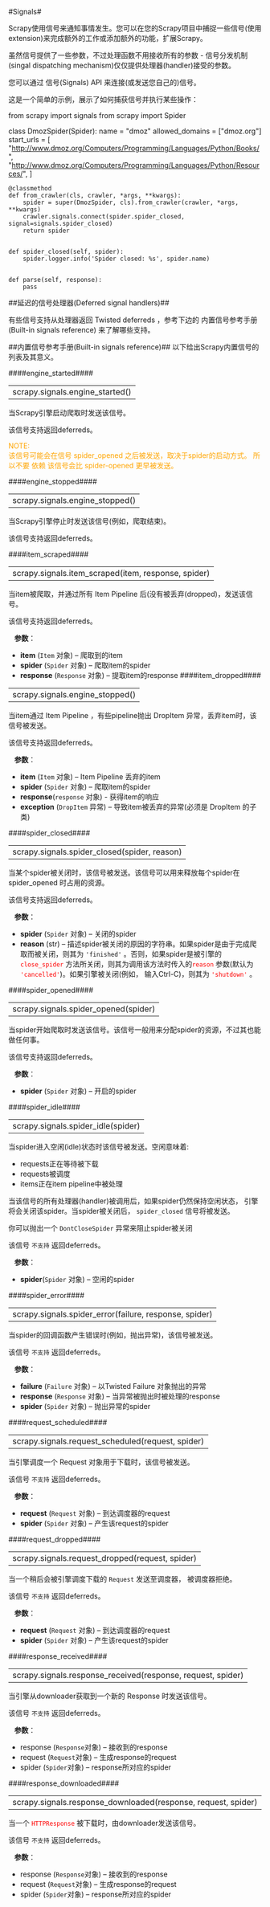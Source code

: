 #Signals#

Scrapy使用信号来通知事情发生。您可以在您的Scrapy项目中捕捉一些信号(使用 extension)来完成额外的工作或添加额外的功能，扩展Scrapy。

虽然信号提供了一些参数，不过处理函数不用接收所有的参数 - 信号分发机制(singal dispatching mechanism)仅仅提供处理器(handler)接受的参数。

您可以通过 信号(Signals) API 来连接(或发送您自己的)信号。

这是一个简单的示例，展示了如何捕获信号并执行某些操作：

from scrapy import signals
from scrapy import Spider


class DmozSpider(Spider):
    name = "dmoz"
    allowed_domains = ["dmoz.org"]
    start_urls = [
        "http://www.dmoz.org/Computers/Programming/Languages/Python/Books/",
        "http://www.dmoz.org/Computers/Programming/Languages/Python/Resources/",
    ]


    @classmethod
    def from_crawler(cls, crawler, *args, **kwargs):
        spider = super(DmozSpider, cls).from_crawler(crawler, *args, **kwargs)
        crawler.signals.connect(spider.spider_closed, signal=signals.spider_closed)
        return spider


    def spider_closed(self, spider):
        spider.logger.info('Spider closed: %s', spider.name)


    def parse(self, response):
        pass

##延迟的信号处理器(Deferred signal handlers)##

有些信号支持从处理器返回 Twisted deferreds ，参考下边的 内置信号参考手册(Built-in signals reference) 来了解哪些支持。

##内置信号参考手册(Built-in signals reference)##
以下给出Scrapy内置信号的列表及其意义。

####engine_started####

<table><tr><td>
scrapy.signals.engine_started()
</td></tr></table>

当Scrapy引擎启动爬取时发送该信号。

该信号支持返回deferreds。

<font color=orange>
NOTE:</br>
该信号可能会在信号 spider_opened 之后被发送，取决于spider的启动方式。 所以不要 依赖 该信号会比 spider-opened 更早被发送。
</font>

####engine_stopped####
<table><tr><td>
scrapy.signals.engine_stopped()
</td></tr></table>

当Scrapy引擎停止时发送该信号(例如，爬取结束)。

该信号支持返回deferreds。

####item_scraped####
<table><tr><td>
scrapy.signals.item_scraped(item, response, spider)
</td></tr></table>

当item被爬取，并通过所有 Item Pipeline 后(没有被丢弃(dropped)，发送该信号。

该信号支持返回deferreds。

&nbsp;&nbsp;&nbsp;**参数**：

  - **item** (`Item` 对象) – 爬取到的item
  - **spider** (`Spider` 对象) – 爬取item的spider
  - **response** (`Response` 对象) – 提取item的response
####item_dropped####
<table><tr><td>
scrapy.signals.engine_stopped()
</td></tr></table>

当item通过 Item Pipeline ，有些pipeline抛出 DropItem 异常，丢弃item时，该信号被发送。

该信号支持返回deferreds。

&nbsp;&nbsp;&nbsp;**参数**：

  - **item** (`Item` 对象) – Item Pipeline 丢弃的item
  - **spider** (`Spider` 对象) – 爬取item的spider
  - **response**(`response` 对象) - 获得item的响应
  - **exception** (`DropItem` 异常) – 导致item被丢弃的异常(必须是 DropItem 的子类)



####spider_closed####
<table><tr><td>
scrapy.signals.spider_closed(spider, reason)
</td></tr></table>

当某个spider被关闭时，该信号被发送。该信号可以用来释放每个spider在 spider_opened 时占用的资源。

该信号支持返回deferreds。


&nbsp;&nbsp;&nbsp;**参数**：

  - **spider** (`Spider` 对象) – 关闭的spider
  - **reason** (str) – 描述spider被关闭的原因的字符串。如果spider是由于完成爬取而被关闭，则其为 <font color-red>`'finished'`</font> 。否则，如果spider是被引擎的 <font color=red>`close_spider`</font> 方法所关闭，则其为调用该方法时传入的<font color=red>`reason`</font> 参数(默认为 <font color=red>`'cancelled'`</font>)。如果引擎被关闭(例如， 输入Ctrl-C)，则其为 <font color=red>`'shutdown'`</font> 。

####spider_opened####
<table><tr><td>
scrapy.signals.spider_opened(spider)
</td></tr></table>

当spider开始爬取时发送该信号。该信号一般用来分配spider的资源，不过其也能做任何事。

该信号支持返回deferreds。

&nbsp;&nbsp;&nbsp;**参数**：

  - **spider** (`Spider` 对象) – 开启的spider

####spider_idle####
<table><tr><td>
scrapy.signals.spider_idle(spider)
</td></tr></table>

当spider进入空闲(idle)状态时该信号被发送。空闲意味着:

  - requests正在等待被下载
  - requests被调度
  - items正在item pipeline中被处理

当该信号的所有处理器(handler)被调用后，如果spider仍然保持空闲状态， 引擎将会关闭该spider。当spider被关闭后， `spider_closed` 信号将被发送。

你可以抛出一个 `DontCloseSpider` 异常来阻止spider被关闭

该信号 `不支持` 返回deferreds。

&nbsp;&nbsp;&nbsp;**参数**：

  - **spider**(`Spider` 对象) – 空闲的spider

####spider_error####
<table><tr><td>
scrapy.signals.spider_error(failure, response, spider)
</td></tr></table>

当spider的回调函数产生错误时(例如，抛出异常)，该信号被发送。

该信号 `不支持` 返回deferreds。


&nbsp;&nbsp;&nbsp;**参数**：

  - **failure** (`Failure` 对象) – 以Twisted Failure 对象抛出的异常
  - **response** (`Response` 对象) – 当异常被抛出时被处理的response
  - **spider** (`Spider` 对象) – 抛出异常的spider

####request_scheduled####
<table><tr><td>
scrapy.signals.request_scheduled(request, spider)
</td></tr></table>

当引擎调度一个 Request 对象用于下载时，该信号被发送。

该信号 `不支持` 返回deferreds。

&nbsp;&nbsp;&nbsp;**参数**：

  - **request** (`Request` 对象) – 到达调度器的request
  - **spider** (`Spider` 对象) – 产生该request的spider


####request_dropped####
<table><tr><td>
scrapy.signals.request_dropped(request, spider)
</td></tr></table>

当一个稍后会被引擎调度下载的 `Request` 发送至调度器， 被调度器拒绝。

该信号 `不支持` 返回deferreds。

&nbsp;&nbsp;&nbsp;**参数**：

  - **request** (`Request` 对象) – 到达调度器的request
  - **spider** (`Spider` 对象) – 产生该request的spider

####response_received####
<table><tr><td>
scrapy.signals.response_received(response, request, spider)
</td></tr></table>

当引擎从downloader获取到一个新的 Response 时发送该信号。

该信号 `不支持` 返回deferreds。

&nbsp;&nbsp;&nbsp;**参数**：

  - response (`Response`对象) – 接收到的response
  - request (`Request`对象) – 生成response的request
  - spider (`Spider`对象) – response所对应的spider

####response_downloaded####
<table><tr><td>
scrapy.signals.response_downloaded(response, request, spider)
</td></tr></table>

当一个 <font color=red>`HTTPResponse`</font> 被下载时，由downloader发送该信号。

该信号 `不支持` 返回deferreds。

&nbsp;&nbsp;&nbsp;**参数**：

  - response (`Response`对象) – 接收到的response
  - request (`Request`对象) – 生成response的request
  - spider (`Spider`对象) – response所对应的spider
